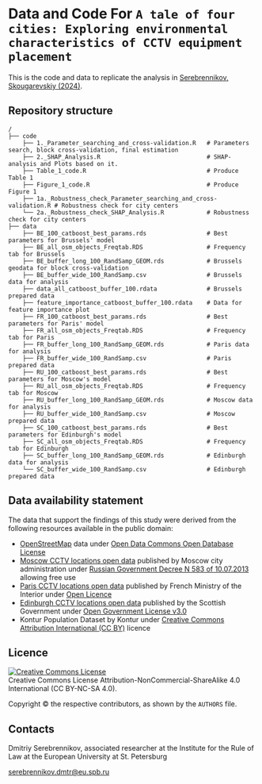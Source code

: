 # Data and Code For `A tale of four cities: Exploring environmental characteristics of CCTV equipment placement`

This is the code and data to replicate the analysis in [Serebrennikov, Skougarevskiy (2024)](https://link.springer.com/article/10.1007/s42001-024-00323-1).

## Repository structure

```
/
├── code
    ├── 1._Parameter_searching_and_cross-validation.R   # Parameters search, block cross-validation, final estimation
    ├── 2._SHAP_Analysis.R                              # SHAP-analysis and Plots based on it.
    ├── Table_1_code.R                                  # Produce Table 1 
    ├── Figure_1_code.R                                 # Produce Figure 1
    ├── 1a._Robustness_check_Parameter_searching_and_cross-validation.R # Robustness check for city centers
    └── 2a._Robustness_check_SHAP_Analysis.R            # Robustness check for city centers
├── data
    ├── BE_100_catboost_best_params.rds                 # Best parameters for Brussels' model
    ├── BE_all_osm_objects_Freqtab.RDS                  # Frequency tab for Brussels
    ├── BE_buffer_long_100_RandSamp_GEOM.rds            # Brussels geodata for block cross-validation
    ├── BE_buffer_wide_100_RandSamp.csv                 # Brussels data for analysis
    ├── data_all_catboost_buffer_100.rdata              # Brussels prepared data
    ├── feature_importance_catboost_buffer_100.rdata    # Data for feature importance plot
    ├── FR_100_catboost_best_params.rds                 # Best parameters for Paris' model
    ├── FR_all_osm_objects_Freqtab.RDS                  # Frequency tab for Paris
    ├── FR_buffer_long_100_RandSamp_GEOM.rds            # Paris data for analysis
    ├── FR_buffer_wide_100_RandSamp.csv                 # Paris prepared data
    ├── RU_100_catboost_best_params.rds                 # Best parameters for Moscow's model
    ├── RU_all_osm_objects_Freqtab.RDS                  # Frequency tab for Moscow
    ├── RU_buffer_long_100_RandSamp_GEOM.rds            # Moscow data for analysis
    ├── RU_buffer_wide_100_RandSamp.csv                 # Moscow prepared data
    ├── SC_100_catboost_best_params.rds                 # Best parameters for Edinburgh's model
    ├── SC_all_osm_objects_Freqtab.RDS                  # Frequency tab for Edinburgh
    ├── SC_buffer_long_100_RandSamp_GEOM.rds            # Edinburgh data for analysis
    └── SC_buffer_wide_100_RandSamp.csv                 # Edinburgh prepared data
```

## Data availability statement

The data that support the findings of this study were derived from the following resources available in the public domain:
- [OpenStreetMap](https://www.openstreetmap.org/) data under [Open Data Commons Open Database License](https://www.openstreetmap.org/copyright) 
- [Moscow CCTV locations open data](https://data.mos.ru/opendata/2386/) published by Moscow city administration under [Russian Government Decree N 583 of 10.07.2013](https://data.mos.ru/about/terms) allowing free use
- [Paris CCTV locations open data](https://www.data.gouv.fr/fr/datasets/videoprotection-implantation-des-cameras-kml-ods/) published by French Ministry of the Interior under [Open Licence](https://www.etalab.gouv.fr/wp-content/uploads/2014/05/Licence_Ouverte.pdf)
- [Edinburgh CCTV locations open data](https://www.data.gov.uk/dataset/f55abded-3503-44b6-a120-a90ddd3a38bb/public-cctv-locations-city-of-edinburgh) published by the Scottish Government under [Open Government License v3.0](http://www.nationalarchives.gov.uk/doc/open-government-licence/version/3/)
-  Kontur Population Dataset by Kontur under [Creative Commons Attribution International (CC BY)](https://data.humdata.org/faqs/licenses) licence

## Licence
<a rel="license" href="https://creativecommons.org/licenses/by-nc-sa/4.0/"><img alt="Creative Commons License" style="border-width:0" src="https://i.creativecommons.org/l/by-nc-sa/4.0/88x31.png" /></a><br />
Creative Commons License Attribution-NonCommercial-ShareAlike 4.0 International (CC BY-NC-SA 4.0).

Copyright © the respective contributors, as shown by the `AUTHORS` file.

## Contacts
Dmitriy Serebrennikov, assoсiated researcher at the Institute for the Rule of Law at the European University at St. Petersburg

[serebrennikov.dmtr@eu.spb.ru](mailto:serebrennikov.dmtr@eu.spb.ru)
